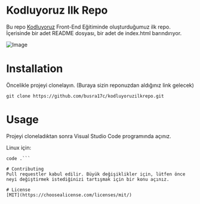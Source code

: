 # Kodluyoruz Ilk Repo
Bu repo [Kodluyoruz](https://kodluyoruz.org/]) Front-End Eğitiminde oluşturduğumuz ilk repo. İçerisinde bir adet README dosyası, bir adet de index.html barındırıyor.

![Image](https://camo.githubusercontent.com/c001da23fafe0b1cf338b08d2b3cbe34f1ad06a856c64b5c779494be18150712/68747470733a2f2f7777772e747066756e642e6f72672f77702d636f6e74656e742f75706c6f6164732f323031392f30372f6c6f676f2d312e706e67)

# Installation
Öncelikle projeyi clonelayın. (Buraya sizin reponuzdan aldığınız link gelecek)

```git clone https://github.com/busra17c/kodluyoruzilkrepo.git```

# Usage
Projeyi cloneladıktan sonra Visual Studio Code programında açınız.

Linux için:

```cd kodluyoruzilkrepo
code .```

# Contributing
Pull requestler kabul edilir. Büyük değişiklikler için, lütfen önce neyi değiştirmek istediğinizi tartışmak için bir konu açınız.

# License
[MIT](https://choosealicense.com/licenses/mit/)


